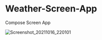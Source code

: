 # Weather-Screen-App
Compose Screen App

![Screenshot_20211016_220101](https://user-images.githubusercontent.com/34602875/137601026-e8f76b1e-51b9-4ce1-b4d0-0f89afcb8a9c.png)
